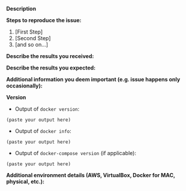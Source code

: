 <!--
If you are reporting a new issue, make sure that we do not have any duplicates
already open. You can ensure this by searching the issue list for this
repository. If there is a duplicate, please close your issue and add a comment
to the existing issue instead.

If you suspect your issue is a bug, please edit your issue description to
include the BUG REPORT INFORMATION shown below. If you fail to provide this
information within 7 days, we cannot debug your issue and we'll close it. We
will, however, reopen it if you later provide the information.
-------------------------------
    BUG REPORT INFORMATION
-------------------------------
Use the commands below to provide key information from your environment:
You do NOT have to include this information if this is a FEATURE REQUEST
-->

**Description**

<!-- Briefly describe the problem you are having in a few paragraphs. -->

**Steps to reproduce the issue:**

1. [First Step]
2. [Second Step]
3. [and so on...]

**Describe the results you received:**

<!-- What actually happens -->

**Describe the results you expected:**

<!-- What you expect to happen -->

**Additional information you deem important (e.g. issue happens only occasionally):**

<!-- Any additional information, configuration or data that might be necessary to reproduce the issue. -->

**Version**

- Output of `docker version`:

```
(paste your output here)
```

- Output of `docker info`:

```
(paste your output here)
```

- Output of `docker-compose version` (if applicable):

```
(paste your output here)
```

**Additional environment details (AWS, VirtualBox, Docker for MAC, physical, etc.):**
